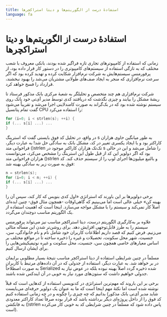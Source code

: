 ```yaml
---
title: استفادهٔ درست از الگوریتم‌ها و دیتا استراکچرها
language: fa
---
```


# استفادهٔ درست از الگوریتم‌ها و دیتا استراکچرها

زمانی که استفاده از کامپیوترهای تجاری تازه فراگیر شده بودند، بانکی معروف با شعب مختلف که به تازگی استفاده از سیستم‌های کامپیوتری را در دستور کار قرار داده بود، از پرفورمنس سیستم‌هایش به شرکت نرم‌افزار شکایت کرده و تهدید کرده بود که اگر سرعت نرم‌افزاری که منجر به ایجاد صف‌های طولانی مشتریان می‌شد را بهبود نبخشند، قرارداد را فسخ خواهد کرد.

شرکت‌ نرم‌افزاری هم چند متخصص و تحلیلگر به شعبه‌ٔ مرکزی بانک مذکور فرستاد تا ریشهٔ مشکل را بیابند و چیزی نگذشت که دریافتند کدی توسط مدیر آی‌تی خود بانک روی سیستم نوشته شده بود که در بک‌گراند به صورت کامندلاینی اجرا می‌شد و تقریباً می‌شود گفت تمام پتانسیل CPU را استفاده می‌کرد:
```C
for (i=0; i < strlen(s); ++i) {
if (... s[i] ...) ...
}
```
در واقع، در تحلیل کد فوق بایستی گفت که استرینگ s به طور میانگین حاوی هزاران کاراکتر بود و با ایجاد یکسری تغییر در کد، مشکل بانک به سادگی حل شد! به عبارت دیگر، فراخوانی متد ()strlen تک‌تک هزاران کاراکتر موجود در s را شامل می‌شد و این در حالی بود که اگر دولوپر این کد از قبل طول این استرینگ را مشخص می‌کرد، می‌توانست هزاران فراخوانی متد ()strlen و بالتبع میلیون‌ها اجرای لوپ را از سیستم حذف کند. کد فوق به صورت زیر به سادگی بهینه شد:
```C
n = strlen(s);
for (i=0; i < n; ++i) {
if (... s[i] ...) ...
}
```
برخی دولوپرها بر این باورند که استراتژی «اول کدی بنویس که کار کند، سپس آن را بهینه کن» خیلی عالی است اما می‌بینیم که گاهی‌اوقات -همچون مثال فوق- چنین ایده‌ای اصلاً کار نمی‌کند و سیستم را با مشکل مواجه می‌سازد. اینجا است که اهمیت استفاده از یک الگوریتم مناسب دوچندان می‌گردد.

علاوه بر به‌کارگیری الگوریتم درست، دیتا استراکچر مناسب نیز می‌تواند پرفورمنس سیستم را به طرز قابل‌توجهی افزایش دهد. برای روشن‌تر شدن این مسأله مثالی می‌زنیم. فرض کنیم که قصد داریم اطلاعات کاربران خود شامل نام و نام خانوادگی، سن، جنسیت، شهر محل سکونت، تحصیلات و غیره را ذخیره ساخته تا در مواقع مختلف بر اساس معیارهای خاصی همچون سن، جنسیت، محل سکونت و غیره نوتیفیکیشن‌هایی را برای ایشان ارسال کنیم.

مسلماً در چنین شرایطی استفاده از دیتا استراکچر مناسب نتیجهٔ بسیار مطلوبی برایمان در بر خواهد شد. به عبارت دیگر، استفاده از جدولی که در آن داده‌های مرتبط با کاربران به صورت اصطلاحاً Serialized شده ذخیره گردد اصلاً بهینه نبوده بلکه در عوض نیاز به جدولی خواهیم داشت که ستون‌های مورد نیاز به خوبی در آن ایندکس شده باشند.

برخی بر این باروند که مهم‌ترین استراتژی در کدنویسی استفاده از کدهایی است که قبلاً نوشته شده است اما نکتهٔ مهم اینجا است که ما به عنوان یک دولوپر حرفه‌ای می‌بایست بدانیم که چه چیزی را چگونه و در چه زمانی استفاده کنیم (شاید مدیر آی‌تی بانک مذکور کد فوق را از داخل پروژه‌ای دیگر برداشته باشد که قرار بوده صرفاً تعداد کاراکتر معدودی به فانکشن ()strlen پاس داده شود که مسلماً در چنین شرایطی کد به خوبی کار می‌کرده است).
